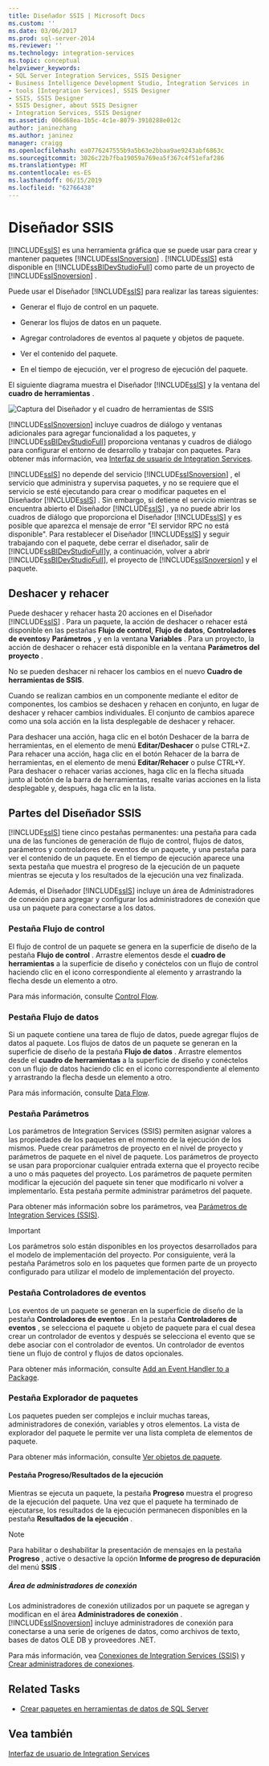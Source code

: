 ```yaml
---
title: Diseñador SSIS | Microsoft Docs
ms.custom: ''
ms.date: 03/06/2017
ms.prod: sql-server-2014
ms.reviewer: ''
ms.technology: integration-services
ms.topic: conceptual
helpviewer_keywords:
- SQL Server Integration Services, SSIS Designer
- Business Intelligence Development Studio, Integration Services in
- tools [Integration Services], SSIS Designer
- SSIS, SSIS Designer
- SSIS Designer, about SSIS Designer
- Integration Services, SSIS Designer
ms.assetid: 006d68ea-1b5c-4c1e-8079-3910288e012c
author: janinezhang
ms.author: janinez
manager: craigg
ms.openlocfilehash: ea0776247555b9a5b63e2bbaa9ae9243abf6863c
ms.sourcegitcommit: 3026c22b7fba19059a769ea5f367c4f51efaf286
ms.translationtype: MT
ms.contentlocale: es-ES
ms.lasthandoff: 06/15/2019
ms.locfileid: "62766438"
---
```

# <a name="ssis-designer"></a>Diseñador SSIS
  [!INCLUDE[ssIS](../includes/ssis-md.md)] es una herramienta gráfica que se puede usar para crear y mantener paquetes [!INCLUDE[ssISnoversion](../includes/ssisnoversion-md.md)] . [!INCLUDE[ssIS](../includes/ssis-md.md)] está disponible en [!INCLUDE[ssBIDevStudioFull](../includes/ssbidevstudiofull-md.md)] como parte de un proyecto de [!INCLUDE[ssISnoversion](../includes/ssisnoversion-md.md)] .  
  
 Puede usar el Diseñador [!INCLUDE[ssIS](../includes/ssis-md.md)] para realizar las tareas siguientes:  
  
-   Generar el flujo de control en un paquete.  
  
-   Generar los flujos de datos en un paquete.  
  
-   Agregar controladores de eventos al paquete y objetos de paquete.  
  
-   Ver el contenido del paquete.  
  
-   En el tiempo de ejecución, ver el progreso de ejecución del paquete.  
  
 El siguiente diagrama muestra el Diseñador [!INCLUDE[ssIS](../includes/ssis-md.md)] y la ventana del **cuadro de herramientas** .  
  
 ![Captura del Diseñador y el cuadro de herramientas de SSIS](media/denali-designerandtoolbox.gif "Captura del Diseñador y el cuadro de herramientas de SSIS")  
  
 [!INCLUDE[ssISnoversion](../includes/ssisnoversion-md.md)] incluye cuadros de diálogo y ventanas adicionales para agregar funcionalidad a los paquetes, y [!INCLUDE[ssBIDevStudioFull](../includes/ssbidevstudiofull-md.md)] proporciona ventanas y cuadros de diálogo para configurar el entorno de desarrollo y trabajar con paquetes. Para obtener más información, vea [Interfaz de usuario de Integration Services](integration-services-user-interface.md).  
  
 [!INCLUDE[ssIS](../includes/ssis-md.md)] no depende del servicio [!INCLUDE[ssISnoversion](../includes/ssisnoversion-md.md)] , el servicio que administra y supervisa paquetes, y no se requiere que el servicio se esté ejecutando para crear o modificar paquetes en el Diseñador [!INCLUDE[ssIS](../includes/ssis-md.md)] . Sin embargo, si detiene el servicio mientras se encuentra abierto el Diseñador [!INCLUDE[ssIS](../includes/ssis-md.md)] , ya no puede abrir los cuadros de diálogo que proporciona el Diseñador [!INCLUDE[ssIS](../includes/ssis-md.md)] y es posible que aparezca el mensaje de error "El servidor RPC no está disponible". Para restablecer el Diseñador [!INCLUDE[ssIS](../includes/ssis-md.md)] y seguir trabajando con el paquete, debe cerrar el diseñador, salir de [!INCLUDE[ssBIDevStudioFull](../includes/ssbidevstudiofull-md.md)]y, a continuación, volver a abrir [!INCLUDE[ssBIDevStudioFull](../includes/ssbidevstudiofull-md.md)], el proyecto de [!INCLUDE[ssISnoversion](../includes/ssisnoversion-md.md)] y el paquete.  
  
## <a name="undo-and-redo"></a>Deshacer y rehacer  
 Puede deshacer y rehacer hasta 20 acciones en el Diseñador [!INCLUDE[ssIS](../includes/ssis-md.md)] . Para un paquete, la acción de deshacer o rehacer está disponible en las pestañas **Flujo de control**, **Flujo de datos**, **Controladores de eventos**y **Parámetros** , y en la ventana **Variables** . Para un proyecto, la acción de deshacer o rehacer está disponible en la ventana **Parámetros del proyecto** .  
  
 No se pueden deshacer ni rehacer los cambios en el nuevo **Cuadro de herramientas de SSIS**.  
  
 Cuando se realizan cambios en un componente mediante el editor de componentes, los cambios se deshacen y rehacen en conjunto, en lugar de deshacer y rehacer cambios individuales. El conjunto de cambios aparece como una sola acción en la lista desplegable de deshacer y rehacer.  
  
 Para deshacer una acción, haga clic en el botón Deshacer de la barra de herramientas, en el elemento de menú **Editar/Deshacer** o pulse CTRL+Z. Para rehacer una acción, haga clic en el botón Rehacer de la barra de herramientas, en el elemento de menú **Editar/Rehacer** o pulse CTRL+Y. Para deshacer o rehacer varias acciones, haga clic en la flecha situada junto al botón de la barra de herramientas, resalte varias acciones en la lista desplegable y, después, haga clic en la lista.  
  
## <a name="parts-of-the-ssis-designer"></a>Partes del Diseñador SSIS  
 [!INCLUDE[ssIS](../includes/ssis-md.md)] tiene cinco pestañas permanentes: una pestaña para cada una de las funciones de generación de flujo de control, flujos de datos, parámetros y controladores de eventos de un paquete, y una pestaña para ver el contenido de un paquete. En el tiempo de ejecución aparece una sexta pestaña que muestra el progreso de la ejecución de un paquete mientras se ejecuta y los resultados de la ejecución una vez finalizada.  
  
 Además, el Diseñador [!INCLUDE[ssIS](../includes/ssis-md.md)] incluye un área de Administradores de conexión para agregar y configurar los administradores de conexión que usa un paquete para conectarse a los datos.  
  
### <a name="control-flow-tab"></a>Pestaña Flujo de control  
 El flujo de control de un paquete se genera en la superficie de diseño de la pestaña **Flujo de control** . Arrastre elementos desde el **cuadro de herramientas** a la superficie de diseño y conéctelos con un flujo de control haciendo clic en el icono correspondiente al elemento y arrastrando la flecha desde un elemento a otro.  
  
 Para más información, consulte [Control Flow](control-flow/control-flow.md).  
  
### <a name="data-flow-tab"></a>Pestaña Flujo de datos  
 Si un paquete contiene una tarea de flujo de datos, puede agregar flujos de datos al paquete. Los flujos de datos de un paquete se generan en la superficie de diseño de la pestaña **Flujo de datos** . Arrastre elementos desde el **cuadro de herramientas** a la superficie de diseño y conéctelos con un flujo de datos haciendo clic en el icono correspondiente al elemento y arrastrando la flecha desde un elemento a otro.  
  
 Para más información, consulte [Data Flow](data-flow/data-flow.md).  
  
### <a name="parameters-tab"></a>Pestaña Parámetros  
 Los parámetros de Integration Services (SSIS) permiten asignar valores a las propiedades de los paquetes en el momento de la ejecución de los mismos. Puede crear parámetros de proyecto en el nivel de proyecto y parámetros de paquete en el nivel de paquete. Los parámetros de proyecto se usan para proporcionar cualquier entrada externa que el proyecto recibe a uno o más paquetes del proyecto. Los parámetros de paquete permiten modificar la ejecución del paquete sin tener que modificarlo ni volver a implementarlo. Esta pestaña permite administrar parámetros del paquete.  
  
 Para obtener más información sobre los parámetros, vea [Parámetros de Integration Services &#40;SSIS&#41;](integration-services-ssis-package-and-project-parameters.md).  
  
> [!IMPORTANT]  
>  Los parámetros solo están disponibles en los proyectos desarrollados para el modelo de implementación del proyecto. Por consiguiente, verá la pestaña Parámetros solo en los paquetes que formen parte de un proyecto configurado para utilizar el modelo de implementación del proyecto.  
  
### <a name="event-handlers-tab"></a>Pestaña Controladores de eventos  
 Los eventos de un paquete se generan en la superficie de diseño de la pestaña **Controladores de eventos** . En la pestaña **Controladores de eventos** , se selecciona el paquete u objeto de paquete para el cual desea crear un controlador de eventos y después se selecciona el evento que se debe asociar con el controlador de eventos. Un controlador de eventos tiene un flujo de control y flujos de datos opcionales.  
  
 Para obtener más información, consulte [Add an Event Handler to a Package](../../2014/integration-services/add-an-event-handler-to-a-package.md).  
  
### <a name="package-explorer-tab"></a>Pestaña Explorador de paquetes  
 Los paquetes pueden ser complejos e incluir muchas tareas, administradores de conexión, variables y otros elementos. La vista de explorador del paquete le permite ver una lista completa de elementos de paquete.  
  
 Para obtener más información, consulte [Ver objetos de paquete](view-package-objects.md).  
  
#### <a name="progressexecution-result-tab"></a>Pestaña Progreso/Resultados de la ejecución  
 Mientras se ejecuta un paquete, la pestaña **Progreso** muestra el progreso de la ejecución del paquete. Una vez que el paquete ha terminado de ejecutarse, los resultados de la ejecución permanecen disponibles en la pestaña **Resultados de la ejecución** .  
  
> [!NOTE]  
>  Para habilitar o deshabilitar la presentación de mensajes en la pestaña **Progreso** , active o desactive la opción **Informe de progreso de depuración** del menú **SSIS** .  
  
##### <a name="connection-managers-area"></a>Área de administradores de conexión  
 Los administradores de conexión utilizados por un paquete se agregan y modifican en el área **Administradores de conexión** . [!INCLUDE[ssISnoversion](../includes/ssisnoversion-md.md)] incluye administradores de conexión para conectarse a una serie de orígenes de datos, como archivos de texto, bases de datos OLE DB y proveedores .NET.  
  
 Para más información, vea [Conexiones de Integration Services &#40;SSIS&#41;](connection-manager/integration-services-ssis-connections.md) y [Crear administradores de conexiones](../../2014/integration-services/create-connection-managers.md).  
  
## <a name="related-tasks"></a>Related Tasks  
  
-   [Crear paquetes en herramientas de datos de SQL Server](create-packages-in-sql-server-data-tools.md)  
  
## <a name="see-also"></a>Vea también  
 [Interfaz de usuario de Integration Services](integration-services-user-interface.md)  
  
  
